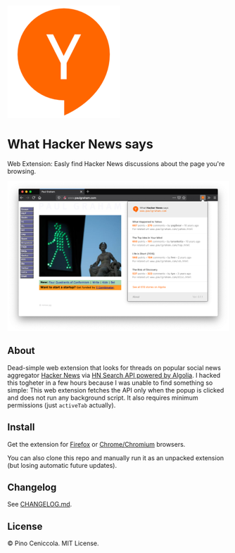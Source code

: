 ![What Hacker News says](assets/icon-256.png)
# What Hacker News says
Web Extension: Easly find Hacker News discussions about the page you're browsing.

![Screenshot](assets/screenshot.png)

## About
Dead-simple web extension that looks for threads on popular social news aggregator [Hacker News](https://news.ycombinator.com/news) via [HN Search API powered by Algolia](https://hn.algolia.com/api). I hacked this togheter in a few hours because I was unable to find something so simple: This web extension fetches the API only when the popup is clicked and does not run any background script. It also requires minimum permissions (just `activeTab` actually).

## Install
Get the extension for [Firefox](https://addons.mozilla.org/en-US/firefox/addon/what-hacker-news-says/) or [Chrome/Chromium](https://chrome.google.com/webstore/detail/what-hacker-news-says/khgegkjchclhgpglloficdmdannlpmoi) browsers.

You can also clone this repo and manually run it as an unpacked extension (but losing automatic future updates).

## Changelog
See [CHANGELOG.md](CHANGELOG.md).

## License
© Pino Ceniccola. MIT License.

